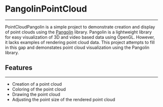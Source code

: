 # PangolinPointCloud
--------------------
PointCloudPangolin is a simple project to demonstrate creation and display of point clouds using the [Pangolin](https://github.com/stevenlovegrove/Pangolin) library. 
Pangolin is a lightweight library for easy visualization of 3D and video based data using OpenGL.
However, it lacks examples of rendering point cloud data.
This project attempts to fill in this gap and demonstates point cloud visualization using the Pangolin library.

## Features
-----------
- Creation of a point cloud
- Coloring of the point cloud
- Drawing the point cloud
- Adjusting the point size of the rendered point cloud
